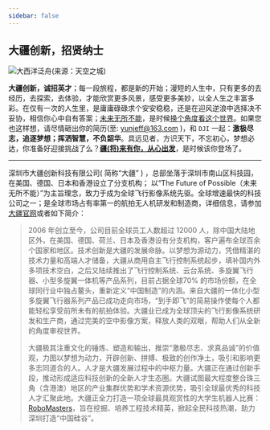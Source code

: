 ```yaml
---
sidebar: false
---
```


## 大疆创新，招贤纳士

![大西洋泛舟(来源：天空之城)](https://image.nicelinks.site/nice-ocean.jpeg)

**大疆创新，诚招英才**；每一段旅程，都是新的开始；漫短的人生中，只有更多的去经历，去探索，去体验，才能欣赏更多风景，感受更多美妙，以全人生之丰富多彩。在仅有一次的人生里，是庸庸碌碌求个安安稳稳，还是在迎风逆浪中选择决不妥协，相信你心中自有答案；[未来无所不能](https://we.dji.com/?from=jeffjade.com)，是时候[换个角度看这个世界](https://www.skypixel.com/?from=jeffjade.com)。如果您也这样想，请尽情砸出你的简历(至: <a href="mailto:yunjeff@163.com">yunjeff@163.com</a> )，和 `DJI` 一起：**激极尽志，追逐梦想；挥洒智慧，不负韶华**。具远见者，方识天下，不忘初心，梦想必达，你准备好迎接挑战了么？**[疆(将)来有你，从心出发](https://jeffjade.com/2017/08/26/126-start-from-the-heart/)**，是时候该你登场了。

---

深圳市大疆创新科技有限公司( 简称“大疆” ) ，总部坐落于深圳市南山区科技园，在美国、德国、日本和香港设立了分支机构； 以“The Future of Possible（未来无所不能）”为主旨理念，致力于成为全球飞行影像系统先驱。全球增速最快的科技公司之一；是全球市场占有率第一的航拍无人机研发和制造商，详细信息，请参加[大疆官网](https://www.dji.com/?from=jeffjade.com)或者如下简介：

>2006 年创立至今，公司目前全球员工人数超过 12000 人，除中国大陆地区外，在美国、德国、荷兰、日本及香港设有分支机构，客户遍布全球百余个国家和地区。技术创新是大疆的发展命脉。以梦想为源动力，凭借精湛的技术力量和高端人才储备，大疆从商用自主飞行控制系统起步，填补国内外多项技术空白，之后又陆续推出了飞行控制系统、云台系统、多旋翼飞行器、小型多旋翼一体机等产品系列，目前占据全球70% 的市场份额，在全球同行业中独占鳌头，重新定义“中国制造”的内涵。来自大疆的一体化小型多旋翼飞行器系列产品已成功走向市场，“到手即飞”的简易操作使每个人都能轻松享受前所未有的航拍体验。大疆业已成为全球顶尖的飞行影像系统研发和生产商，通过完美的空中影像方案，释放人类的双眼，帮助人们从全新的角度审视世界。
>
>大疆极其注重文化的锤炼、塑造和输出，推崇“激极尽志、求真品诚”的价值观，力图以梦想为动力，开辟创新、拼搏、极致的创作净土，吸引和影响更多志同道合的人。人才是大疆发展过程中的中枢力量。大疆正在通过创新手段，推动形成适应科技创新的全新人才生态圈。大疆试图最大程度整合珠三角（含港澳）地区的产业集群优势和学术资源优势，吸引全球最优秀的科技人才汇聚此地。大疆正全力打造一项全球最具观赏性的大学生机器人比赛：[RoboMasters](https://www.robomaster.com/?from=jeffjade.com)，旨在挖掘、培养工程技术精英，掀起全民科技热潮，助力深圳打造“中国硅谷”。